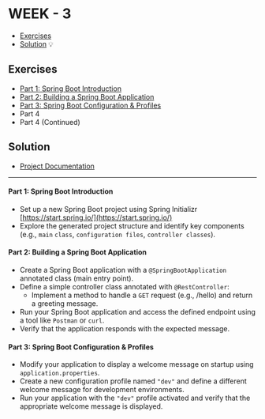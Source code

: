# WEEK - 3
- [Exercises](#exercises) 
- [Solution](#solution) 💡


## Exercises
- [Part 1: Spring Boot Introduction](#part-1-spring-boot-introduction)
- [Part 2: Building a Spring Boot Application](#part-2-building-a-spring-boot-application)
- [Part 3: Spring Boot Configuration & Profiles](#part-3-spring-boot-configuration--profiles)
- Part 4
- Part 4 (Continued)

## Solution
- [Project Documentation](./ProductManagerAPI/README.md)

---

#### Part 1: Spring Boot Introduction
* Set up a new Spring Boot project using Spring Initializr [https://start.spring.io/](https://start.spring.io/)
* Explore the generated project structure and identify key components (e.g., `main` `class`, `configuration files`, `controller classes`).

#### Part 2: Building a Spring Boot Application
* Create a Spring Boot application with a `@SpringBootApplication` annotated class (main entry point).
* Define a simple controller class annotated with `@RestController`:
    * Implement a method to handle a `GET` request (e.g., /hello) and return a greeting message.
* Run your Spring Boot application and access the defined endpoint using a tool like `Postman` or `curl`.  
* Verify that the application responds with the expected message.

#### Part 3: Spring Boot Configuration & Profiles
* Modify your application to display a welcome message on startup using `application.properties`.
* Create a new configuration profile named `"dev"` and define a different welcome message for development environments.
* Run your application with the `"dev"` profile activated and verify that the appropriate welcome message is displayed.




